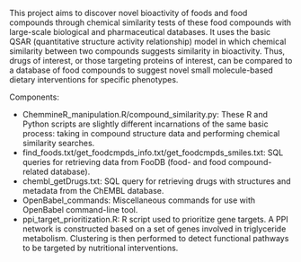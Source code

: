 This project aims to discover novel bioactivity of foods and food compounds through chemical similarity tests of these food compounds with large-scale biological and pharmaceutical databases. It uses the basic QSAR (quantitative structure activity relationship) model in which chemical similarity between two compounds suggests similarity in bioactivity. Thus, drugs of interest, or those targeting proteins of interest, can be compared to a database of food compounds to suggest novel small molecule-based dietary interventions for specific phenotypes.

Components:
- ChemmineR_manipulation.R/compound_similarity.py: These R and Python scripts are slightly different incarnations of the same basic process: taking in compound structure data and performing chemical similarity searches.
- find_foods.txt/get_foodcmpds_info.txt/get_foodcmpds_smiles.txt: SQL queries for retrieving data from FooDB (food- and food compound-related database). 
- chembl_getDrugs.txt: SQL query for retrieving drugs with structures and metadata from the ChEMBL database.
- OpenBabel_commands: Miscellaneous commands for use with OpenBabel command-line tool.
- ppi_target_prioritization.R: R script used to prioritize gene targets. A PPI network is constructed based on a set of genes involved in triglyceride metabolism. Clustering is then performed to detect functional pathways to be targeted by nutritional interventions. 
